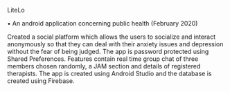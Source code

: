 LiteLo

•	An android application concerning public health                                                                        (February 2020)

Created a social platform which allows the users to socialize and interact anonymously so that they can deal with their anxiety issues and depression without the fear of being judged. The app is password protected using Shared Preferences. Features contain real time group chat of three members chosen randomly, a JAM section and details of registered therapists. The app is created using Android Studio and the database is created using Firebase.
